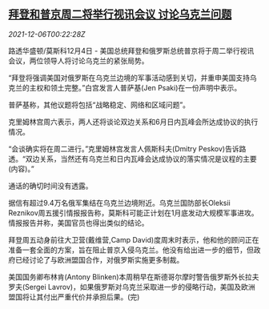 <!--1638750662000-->
[拜登和普京周二将举行视讯会议 讨论乌克兰问题](https://cn.reuters.com/article/biden-putin-video-link-schedule-1204-sat-idCNKBS2IL00R)
------

<div><i>2021-12-06T00:22:28Z</i></div><p>路透华盛顿/莫斯科12月4日 - 美国总统拜登和俄罗斯总统普京将于周二举行视讯会议，两位领导人将讨论乌克兰的紧张局势。</p><p>“拜登将强调美国对俄罗斯在乌克兰边境的军事活动感到关切，并重申美国支持乌克兰的主权和领土完整。”白宫发言人普萨基(Jen Psaki)在一份声明中表示。</p><p>普萨基称，其他议题将包括“战略稳定、网络和区域问题”。</p><p>克里姆林宫周六表示，两人还将谈论双边关系和6月日内瓦峰会所达成协议的执行情况。</p><p>“会谈确实将在周二进行。”克里姆林宫发言人佩斯科夫(Dmitry Peskov)告诉路透。“双边关系，当然还有乌克兰和日内瓦峰会达成协议的落实情况是议程的主要(内容)。”</p><p>通话的确切时间没有透露。</p><p>据信有超过9.4万名俄军集结在乌克兰边境附近。乌克兰国防部长Oleksii Reznikov周五援引情报报告称，莫斯科可能正计划在1月底发动大规模军事进攻。情报报告并称，美国官员也得出类似的结论。</p><p>拜登周五动身前往大卫营(戴维营,Camp David)度周末时表示，他和他的顾问正在准备一套全面的方案，旨在阻止普京入侵乌克兰。他没有给出进一步的细节，但政府已经讨论了与欧洲盟国合作，对俄罗斯实施更多制裁。</p><p>美国国务卿布林肯(Antony Blinken)本周稍早在斯德哥尔摩时警告俄罗斯外长拉夫罗夫(Sergei Lavrov)，如果俄罗斯对乌克兰采取进一步的侵略行动，美国及欧洲盟国将让其付出严重代价并承担后果。(完)</p>
